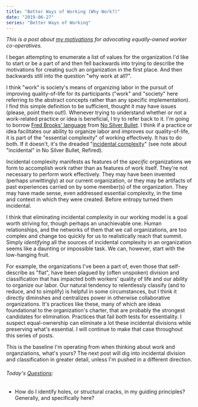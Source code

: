 ```yaml
---
title: "Better Ways of Working (Why Work?)"
date: "2019-06-27"
series: "Better Ways of Working"
---
```


_This is a post about [my motivations](/blog/19/06/bwow-outline) for advocating equally-owned worker co-operatives._

I began attempting to enumerate a list of values for the organization I'd like to start or be a part of and then fell backwards into trying to describe the motivations for creating such an organization in the first place. And then backwards still into the question "why work at all?".

I think "work" is society's means of organizing labor in the pursuit of improving quality-of-life for its participants ("work" and "society" here referring to the abstract concepts rather than any specific implementation). I find this simple definition to be sufficient, thought it may have issues (please, point them out!). Whenever trying to understand whether or not a work-related practice or idea is beneficial, I try to refer back to it. I'm going to borrow [Fred Brooks' language](/blog/19/06/still-no-silver-bullet) from [No Silver Bullet](http://faculty.salisbury.edu/~xswang/Research/Papers/SERelated/no-silver-bullet.pdf). I think if a practice or idea facilitates our ability to organize labor and improves our quality-of-life, it is part of the "essential complexity" of working effectively. It has to do both. If it doesn't, it's the dreaded "[incidental complexity](http://wiki.c2.com/?NoSilverBullet)" (see note about "incidental" in No Silver Bullet, Refired).

Incidental complexity manifests as features of the _specific_ organizations we form to accomplish work rather than as features of work itself. They're not necessary to perform work effectively. They may have been invented (perhaps unwittingly) at our current organization, or they may be artifacts of past experiences carried on by some member(s) of the organization. They may have made sense, even addressed essential complexity, in the time and context in which they were created. Before entropy turned them incidental.

I think that eliminating incidental complexity in our working model is a goal worth striving for, though perhaps an unachievable one. Human relationships, and the networks of them that we call organizations, are too complex and change too quickly for us to realistically reach that summit. Simply _identifying_ all the sources of incidental complexity in an organization seems like a daunting or impossible task. We can, however, start with the low-hanging fruit.

For example, the organizations I've been a part of, even those that self-describe as "flat", have been plagued by (often unspoken) division and classification that has impacted both workers' quality of life and our ability to organize our labor. Our natural tendency to relentlessly classify (and to reduce, and to simplify) is helpful in some circumstances, but I think it directly diminshes and centralizes power in otherwise collaborative organizations. It's practices like these, many of which are ideas foundational to the organization's charter, that are probably the strongest candidates for elimination. Practices that fail _both_ tests for essentiality. I suspect equal-ownership can eliminate a lot these incidental divisions while preserving what's essential. I will continue to make that case throughout this series of posts.

This is the baseline I'm operating from when thinking about work and organziations, what's yours? The next post will dig into incidental division and classification in greater detail, unless I'm pushed in a different direction.

<aside>
  <h6><em>Today's <a href="/blog/19/06/refining-questions/">Questions</a>:</em></h6>
  <ul>
    <li>How do I identify holes, or structural cracks, in my guiding principles? Generally, and specifically here?</li>
  </ul>
</aside>
